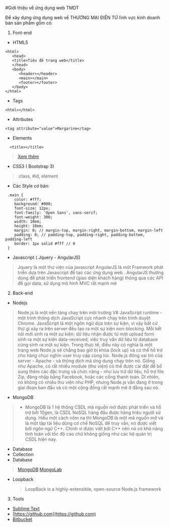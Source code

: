 #Giới thiệu về ứng dụng web TMDT

Để xây dựng ứng dụng web về THƯƠNG MẠI ĐIỆN TỬ lĩnh vực kinh doanh bán sản phẩm gồm có:

1. Font-end
 - HTML5
 ```
 <html>
	<head> 
	<title>Tiêu đê trang web</title>
	</head>
	<body> 
	   <header></header>
	   <main></main>
	   <footer></footer>
	</body>
 </html> 
 ```
 - Tags
  ```
  <html></html>
  ```
 - Attributes
  ```
  <tag attribute="value">Margarine</tag>
  ```
 - Elements
  ```
	<title></title>
  ```
 > [Xem thêm](http://fsd14.com/post/151-thiet-ke-website-cho-nguoi-moi-bat-dau-cau-truc-html)

 - CSS3 ( Bootstrap 3)
 > .class, #id, element

 - Các Style cơ bản:
 
  ```
   .main {
   	  color: #fff;
   	  background: #000;
   	  font-size: 12px;
   	  font-family: 'Open Sans', sans-serif;
   	  font-weight: 300;
   	  width: 10em;
   	  height: 10em;
   	  margin: 0; // margin-top, margin-right, margin-bottom, margin-left
      padding: 0; // padding-top, padding-right, padding-bottom, padding-left
      border: 1px solid #fff // 0
   }

  ```

 - Javascript ( Jquery -  AngularJS)
  > Jquery là một thư viện của javascript
  > AngularJS là một Framwork phát triển dựa trên Javascript để tạo các ứng dụng web . AngularJS thường dùng để phát triển frontend (giao diện khách hàng) thông qua các API để gọi data, sử dụng mô hình MVC rất mạnh mẽ

2. Back-end

 - Nodejs
  > Node.js là một nền tảng chạy trên môi trường V8 JavaScript runtime - một trình thông dịch JavaScript cực nhanh chạy trên trình duyệt Chrome. JavaScript là một ngôn ngữ dựa trên sự kiện, vì vậy bất cứ thứ gì xảy ra trên server đều tạo ra một sự kiện non-blocking. Mỗi kết nối mới sinh ra một sự kiện; dữ liệu nhận được từ một upload form sinh ra một sự kiện data-received; việc truy vấn dữ liệu từ database cũng sinh ra một sự kiện. Trong thực tế, điều này có nghĩa là một trang web Node.js sẽ chẳng bao giờ bị khóa (lock up) và có thể hỗ trợ cho hàng chục nghìn user truy cập cùng lúc. Node.js đóng vai trò của server - Apache - và thông dịch mã ứng dụng chạy trên nó. Giống như Apache, có rất nhiều module (thư viện) có thể được cài đặt để bổ sung thêm các đặc trưng và chức năng - như lưu trữ dữ liệu, hỗ trợ file Zip, đăng nhập bằng Facebook, hoặc các cổng thanh toán. Dĩ nhiên, nó không có nhiều thư viện như PHP, nhưng Node.js vẫn đang ở trong giai đoạn ban đầu và có một cộng đồng rất mạnh mẽ ở đằng sau nó. 

 - MongoDB
  > - MongoDB là 1 hệ thống CSDL mã nguồn mở được phát triển và hỗ trợ bởi 10gen, là CSDL NoSQL hàng đầu được hàng triệu người sử dụng. Hiểu một cách nôm na thì MongoDB là một mã nguồn mở và là một tập tài liệu dùng cơ chế NoSQL để truy vấn, nó được viết bởi ngôn ngữ C++. Chính vì được viết bởi C++ nên nó có khả năng tính toán với tốc độ cao chứ không giống như các hệ quản trị CSDL hiện nay.

  - Database
  - Collection
  - Database

   > [MongoDB](http://www.mongodb.com)
   > [MongoLab](http://www.mongolab.com)

 - Loopback
   > LoopBack is a highly-extensible, open-source Node.js framework

3. Tools
 - [Sublime Text](http://www.sublimetext.com/3)
 - [https://github.com](https://github.com)
 - [Bitbucket](https://bitbucket.org)
